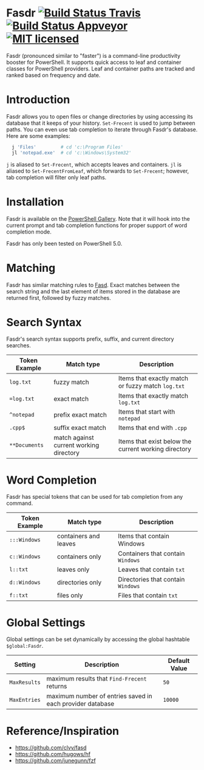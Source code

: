 # Fasdr [![Build Status Travis](https://travis-ci.org/kelleyma49/fasdr.svg?branch=master)](https://travis-ci.org/kelleyma49/fasdr) [![Build Status Appveyor](https://ci.appveyor.com/api/projects/status/x2wm66qujmxf2ln3?svg=true)](https://ci.appveyor.com/project/kelleyma49/fasdr) [![MIT licensed](https://img.shields.io/badge/license-MIT-blue.svg)](https://github.com/kelleyma49/fasdr/blob/master/LICENSE.md)

Fasdr (pronounced similar to "faster") is a command-line productivity booster for PowerShell.  It supports quick access to leaf and container classes for PowerShell providers.  Leaf and container paths are tracked and ranked based on frequency and date.

# Introduction
Fasdr allows you to open files or change directories by using accessing its database that it keeps of your history.  `Set-Frecent` is used to jump between paths.  You can even use tab completion to iterate through Fasdr's database.  Here are some examples:

```powershell
  j 'Files'         # cd 'c:\Program Files'
  jl 'notepad.exe'  # cd 'c:\Windows\System32'
```
`j` is aliased to `Set-Frecent`, which accepts leaves and containers.  `jl` is aliased to `Set-FrecentFromLeaf`, which forwards to `Set-Frecent`; however, tab completion will filter only leaf paths.

# Installation
Fasdr is available on the [PowerShell Gallery](https://www.powershellgallery.com/packages/Fasdr). Note that it will hook into the current prompt and tab completion functions for proper support of word completion mode.

Fasdr has only been tested on PowerShell 5.0.

# Matching
Fasdr has similar matching rules to [Fasd](https://github.com/clvv/fasd#matching).  Exact matches between the search string and the last element of items stored in the database are returned first, followed by fuzzy matches.

# Search Syntax
Fasdr's search syntax supports prefix, suffix, and current directory searches.

| Token Example | Match type                              | Description                                          |
| ------------- | --------------------------------------  | ---------------------------------------------------- |
| `log.txt`     | fuzzy match                             | Items that exactly match or fuzzy match `log.txt`    |
| `=log.txt`    | exact match                             | Items that exactly match `log.txt`                   | 
| `^notepad`    | prefix exact match                      | Items that start with `notepad`                      |
| `.cpp$`       | suffix exact match                      | Items that end with `.cpp`                           |
| `**Documents` | match against current working directory | Items that exist below the current working directory |

# Word Completion
Fasdr has special tokens that can be used for tab completion from any command.

| Token Example | Match type                              | Description                         |
| ------------- | --------------------------------------  | ----------------------------------- | 
| `:::Windows`  | containers and leaves                   | Items that contain Windows          |
| `c::Windows`  | containers only                         | Containers that contain  `Windows`  |
| `l::txt`      | leaves only                             | Leaves that contain `txt`           |
| `d::Windows`  | directories only                        | Directories that contain  `Windows` |
| `f::txt`      | files only                              | Files that contain `txt`            |


# Global Settings

Global settings can be set dynamically by accessing the global hashtable `$global:Fasdr`.

| Setting       | Description                                               | Default Value                       |
| ------------- | --------------------------------------------------------  | ----------------------------------- | 
| `MaxResults`  | maximum results that `Find-Frecent` returns               | `50`                                |
| `MaxEntries`  | maximum number of entries saved in each provider database | `10000`                             |


# Reference/Inspiration
* https://github.com/clvv/fasd 
* https://github.com/hugows/hf
* https://github.com/junegunn/fzf
